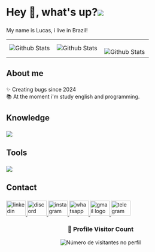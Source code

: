 <h1 align="left">Hey 👋, what's up?<img src="https://skillicons.dev/icons?i=devto" /></h1>

###

<p align="left">My name is Lucas, i live in Brazil!</p>

<table>
  <tr>
    <td>
      <img
        align="left"
        src="https://github-readme-stats.vercel.app/api?username=LucasBonny&theme=dark&hide_border=false&include_all_commits=true"
        alt="Github Stats"
      />
    </td>
    <td>
      <img
        align="left"
        src="https://github-readme-stats.vercel.app/api/top-langs/?username=LucasBonny&theme=dark&hide_border=false&include_all_commits=true&count_private=true&layout=compact"
        alt="Github Stats"
      />
    </td>
    <td>
      <br />
      <img
        align="left"
        src="https://github-readme-streak-stats.herokuapp.com/?user=LucasBonny&theme=dark&hide_border=false"
        alt="Github Stats"
      />
    </td>
  </tr>
</table>

###

<h2 align="left">About me</h2>

###

<p align="left">✨ Creating bugs since 2024<br>📚 At the moment i'm study english and programming.</p>

###

<h2 align="left">Knowledge</h2>

###

<p align="left">
  <a href="#">
    <img src="https://skillicons.dev/icons?i=spring,java,javascript,html,git,linux,mysql" />
  </a>
</p>

###

<h2 align="left">Tools</h2>

###

<p align="left">
  <a href="#">
    <img src="https://skillicons.dev/icons?i=vscode,aws,docker,eclipse,postman,postgres" />
  </a>
</p>

###

<h2 align="left">Contact</h2>

###

<div align="left">
  <a href="www.linkedin.com/in/lucasbonny" target="_blank">
    <img src="https://raw.githubusercontent.com/maurodesouza/profile-readme-generator/master/src/assets/icons/social/linkedin/default.svg" width="52" height="40" alt="linkedin logo"  />
  </a>
  <a href="discord.com/lucasbonny" target="_blank">
    <img src="https://raw.githubusercontent.com/maurodesouza/profile-readme-generator/master/src/assets/icons/social/discord/default.svg" width="52" height="40" alt="discord logo"  />
  </a>
  <a href="https://instagram.com/lucasbonnyfc" target="_blank">
    <img src="https://raw.githubusercontent.com/maurodesouza/profile-readme-generator/master/src/assets/icons/social/instagram/default.svg" width="52" height="40" alt="instagram logo"  />
  </a>
  <a href="https://wa.me/5561996267235" target="_blank">
    <img src="https://raw.githubusercontent.com/maurodesouza/profile-readme-generator/master/src/assets/icons/social/whatsapp/default.svg" width="52" height="40" alt="whatsapp logo"  />
  </a>
  <a href="malito:lucas@gunthercloud.com.br" target="_blank">
    <img src="https://raw.githubusercontent.com/maurodesouza/profile-readme-generator/master/src/assets/icons/social/gmail/default.svg" width="52" height="40" alt="gmail logo"  />
  </a>
  <a href="https://t.me/lucasbonny" target="_blank">
    <img src="https://raw.githubusercontent.com/maurodesouza/profile-readme-generator/master/src/assets/icons/social/telegram/default.svg" width="52" height="40" alt="telegram logo"  />
  </a>
</div>

###
<div align="center">
  <h3><b>📍 Profile Visitor Count</b></h3>
</div>

<p align="center">
  <img
    src="https://profile-counter.glitch.me/iuricode/count.svg"
    alt="Número de visitantes no perfil"
  />
</p>
